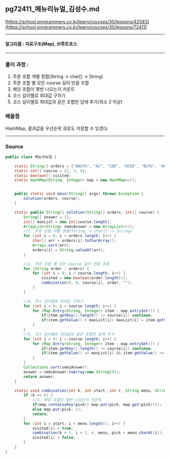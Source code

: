 ## pg72411_메뉴리뉴얼_김성수.md

[https://school.programmers.co.kr/learn/courses/30/lessons/42583](https://school.programmers.co.kr/learn/courses/30/lessons/72411)

---
#### 알고리즘 : 자료구조(Map), 브루트포스
---
### 풀이 과정 : 
1. 주문 조합 개별 정렬(String -> char[] -> String)
2. 주문 조합 별 모든 course 길이 만큼 조합
3. 해당 조합이 몇번 나오는지 카운트
4. 코스 길이별로 최대값 구하기
5. 코스 길이별로 최대값과 같은 조합만 답에 추가(최소 2 이상)
### 배울점
HashMap, 결과값을 우선순위 큐로도 저장할 수 있겠다.

----
### Source
```java
public class 메뉴리뉴얼 {

    static String[] orders = {"ABCFG", "AC", "CDE", "ACDE", "BCFG", "ACDEH"};
    static int[] course = {2, 3, 4};
    static boolean[] visited;
    static HashMap<String, Integer> map = new HashMap<>();


    public static void main(String[] args) throws Exception {
        solution(orders, course);
    }

    static public String[] solution(String[] orders, int[] course) {
        String[] answer = {};
        int[] maxList = new int[course.length];
        ArrayList<String> semiAnswer = new ArrayList<>();
        //1. 주문 조합 개별 정렬(String -> char[] -> String)
        for (int i = 0; i < orders.length; i++) {
            char[] arr = orders[i].toCharArray();
            Arrays.sort(arr);
            orders[i] = String.valueOf(arr);
        }

        //2. 주문 조합 별 모든 course 길이 만큼 조합
        for (String order : orders) {
            for (int i = 0; i < course.length; i++) {
                visited = new boolean[order.length()];
                combination(0, 0, course[i], order, "");
            }
        }

        //4. 코스 길이별로 최대값 구하기
        for (int i = 0; i < course.length; i++) {
            for (Map.Entry<String, Integer> item : map.entrySet()) {
                if(item.getKey().length() != course[i]) continue;
                if(item.getValue() > maxList[i]) maxList[i] = item.getValue();
            }
        }
        //5. 코스 길이별로 최대값과 같은 조합만 답에 추가
        for (int i = 0; i < course.length; i++) {
            for (Map.Entry<String, Integer> item : map.entrySet()) {
                if(item.getKey().length() != course[i]) continue;
                if(item.getValue() == maxList[i] && item.getValue() >= 2) semiAnswer.add(item.getKey());
            }
        }
        Collections.sort(semiAnswer);
        answer = semiAnswer.toArray(new String[0]);
        return answer;
    }

    static void combination(int k, int start, int r, String menu, String pick) {
        if (k == r) {
            //3. 해당 조합이 몇번 나오는지 카운트
            if(map.containsKey(pick)) map.put(pick, map.get(pick)+1);
            else map.put(pick, 1);
            return;
        }
        for (int i = start; i < menu.length(); i++) {
            visited[i] = true;
            combination(k + 1, i + 1, r, menu, pick + menu.charAt(i));
            visited[i] = false;
        }
    }
}

```
